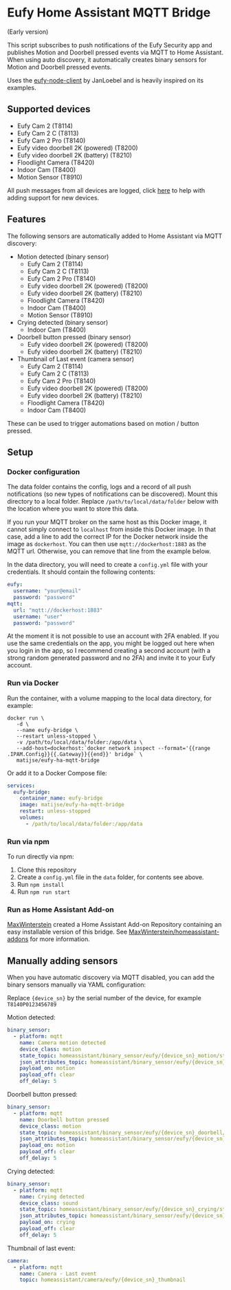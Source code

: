 # Eufy Home Assistant MQTT Bridge

(Early version) 

This script subscribes to push notifications of the Eufy Security app and publishes Motion and Doorbell pressed events
via MQTT to Home Assistant. When using auto discovery, it automatically creates binary sensors for Motion and
Doorbell pressed events. 

Uses the [eufy-node-client](https://github.com/JanLoebel/eufy-node-client) by JanLoebel and is heavily inspired on 
its examples.

## Supported devices

* Eufy Cam 2 (T8114)
* Eufy Cam 2 C (T8113)
* Eufy Cam 2 Pro (T8140)
* Eufy video doorbell 2K (powered) (T8200)
* Eufy video doorbell 2K (battery) (T8210)
* Floodlight Camera (T8420)
* Indoor Cam (T8400)
* Motion Sensor (T8910)

All push messages from all devices are logged, click [here](https://github.com/matijse/eufy-ha-mqtt-bridge/issues/7) to
help with adding support for new devices.

## Features

The following sensors are automatically added to Home Assistant via MQTT discovery:

* Motion detected (binary sensor)
    * Eufy Cam 2 (T8114)
    * Eufy Cam 2 C (T8113)
    * Eufy Cam 2 Pro (T8140)
    * Eufy video doorbell 2K (powered) (T8200)
    * Eufy video doorbell 2K (battery) (T8210)
    * Floodlight Camera (T8420)
    * Indoor Cam (T8400)
    * Motion Sensor (T8910)
* Crying detected (binary sensor)
    * Indoor Cam (T8400)
* Doorbell button pressed (binary sensor)
    * Eufy video doorbell 2K (powered) (T8200)
    * Eufy video doorbell 2K (battery) (T8210)
* Thumbnail of Last event (camera sensor)
    * Eufy Cam 2 (T8114)
    * Eufy Cam 2 C (T8113)
    * Eufy Cam 2 Pro (T8140)
    * Eufy video doorbell 2K (powered) (T8200)
    * Eufy video doorbell 2K (battery) (T8210)
    * Floodlight Camera (T8420)
    * Indoor Cam (T8400)
    
These can be used to trigger automations based on motion / button pressed.

## Setup 

### Docker configuration

The data folder contains the config, logs and a record of all push notifications (so new types of notifications can
be discovered). Mount this directory to a local folder. Replace `/path/to/local/data/folder`
below with the location where you want to store this data.

If you run your MQTT broker on the same host as this Docker image, it cannot simply connect to `localhost` from inside
this Docker image. In that case, add a line to add the correct IP for the Docker network inside the image as 
`dockerhost`. You can then use `mqtt://dockerhost:1883` as the MQTT url. Otherwise, you can remove that line from the
example below.

In the data directory, you will need to create a `config.yml` file with your credentials. It should contain the 
following contents:

```yaml
eufy:
  username: "your@email"
  password: "password"
mqtt:
  url: "mqtt://dockerhost:1883"
  username: "user"
  password: "password"
```

At the moment it is not possible to use an account with 2FA enabled. If you use the same credentials on the app, you 
might be logged out here when you login in the app, so I recommend creating a second account (with a strong random 
generated password and no 2FA) and invite it to your Eufy account.

### Run via Docker

Run the container, with a volume mapping to the local data directory, for example:

```shell
docker run \
   -d \
   --name eufy-bridge \
   --restart unless-stopped \
   -v /path/to/local/data/folder:/app/data \
   --add-host=dockerhost:`docker network inspect --format='{{range .IPAM.Config}}{{.Gateway}}{{end}}' bridge` \
   matijse/eufy-ha-mqtt-bridge
```

Or add it to a Docker Compose file:

```yaml
services:
  eufy-bridge:
    container_name: eufy-bridge
    image: matijse/eufy-ha-mqtt-bridge
    restart: unless-stopped
    volumes:
      - /path/to/local/data/folder:/app/data
```

### Run via npm

To run directly via npm:

1. Clone this repository
1. Create a `config.yml` file in the `data` folder, for contents see above.
1. Run `npm install`
1. Run `npm run start`

### Run as Home Assistant Add-on

[MaxWinterstein](https://github.com/MaxWinterstein/) created a Home Assistant Add-on Repository containing an easy 
installable version of this bridge. See [MaxWinterstein/homeassistant-addons](https://github.com/MaxWinterstein/homeassistant-addons)
for more information.

## Manually adding sensors

When you have automatic discovery via MQTT disabled, you can add the binary sensors manually via YAML configuration:

Replace `{device_sn}` by the serial number of the device, for example `T8140P0123456789`

Motion detected:

```yaml
binary_sensor:
  - platform: mqtt
    name: Camera motion detected
    device_class: motion
    state_topic: homeassistant/binary_sensor/eufy/{device_sn}_motion/state
    json_attributes_topic: homeassistant/binary_sensor/eufy/{device_sn}_motion/attributes
    payload_on: motion
    payload_off: clear
    off_delay: 5
```

Doorbell button pressed:

```yaml
binary_sensor:
  - platform: mqtt
    name: Doorbell button pressed
    device_class: motion
    state_topic: homeassistant/binary_sensor/eufy/{device_sn}_doorbell/state
    json_attributes_topic: homeassistant/binary_sensor/eufy/{device_sn}_doorbell/attributes
    payload_on: motion
    payload_off: clear
    off_delay: 5
```

Crying detected:

```yaml
binary_sensor:
  - platform: mqtt
    name: Crying detected
    device_class: sound
    state_topic: homeassistant/binary_sensor/eufy/{device_sn}_crying/state
    json_attributes_topic: homeassistant/binary_sensor/eufy/{device_sn}_crying/attributes
    payload_on: crying
    payload_off: clear
    off_delay: 5
```

Thumbnail of last event:

```yaml
camera:
  - platform: mqtt
    name: Camera - Last event
    topic: homeassistant/camera/eufy/{device_sn}_thumbnail
```
